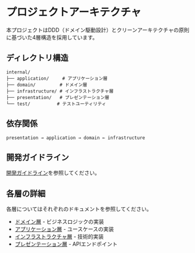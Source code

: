 # プロジェクトアーキテクチャ

本プロジェクトはDDD（ドメイン駆動設計）とクリーンアーキテクチャの原則に基づいた4層構造を採用しています。

## ディレクトリ構造

```
internal/
├── application/     # アプリケーション層
├── domain/         # ドメイン層
├── infrastructure/ # インフラストラクチャ層
├── presentation/   # プレゼンテーション層
└── test/          # テストユーティリティ
```

## 依存関係

```
presentation → application → domain ← infrastructure
```

## 開発ガイドライン

[開発ガイドライン](../guidelines/development-guideline.md)を参照してください。

## 各層の詳細

各層についてはそれぞれのドキュメントを参照してください。

- [ドメイン層](./layers/domain-layer.md) - ビジネスロジックの実装
- [アプリケーション層](./layers/application-layer.md) - ユースケースの実装
- [インフラストラクチャ層](./layers/infrastructure-layer.md) - 技術的実装
- [プレゼンテーション層](./layers/presentation-layer.md) - APIエンドポイント
